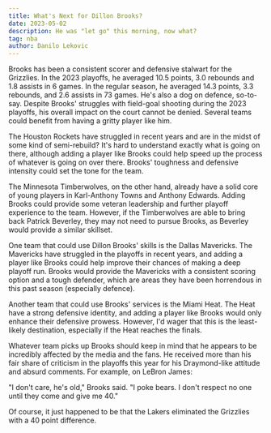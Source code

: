 ```yaml
---
title: What's Next for Dillon Brooks?
date: 2023-05-02
description: He was "let go" this morning, now what?
tag: nba
author: Danilo Lekovic
---
```


Brooks has been a consistent scorer and defensive stalwart for the Grizzlies. In the 2023 playoffs, he averaged 10.5 points, 3.0 rebounds and 1.8 assists in 6 games. In the regular season, he averaged 14.3 points, 3.3 rebounds, and 2.6 assists in 73 games. He's also a dog on defence, so-to-say. Despite Brooks' struggles with field-goal shooting during the 2023 playoffs, his overall impact on the court cannot be denied. Several teams could benefit from having a gritty player like him.

The Houston Rockets have struggled in recent years and are in the midst of some kind of semi-rebuild? It's hard to understand exactly what is going on there, although adding a player like Brooks could help speed up the process of whatever is going on over there. Brooks' toughness and defensive intensity could set the tone for the team.

The Minnesota Timberwolves, on the other hand, already have a solid core of young players in Karl-Anthony Towns and Anthony Edwards. Adding Brooks could provide some veteran leadership and further playoff experience to the team. However, if the Timberwolves are able to bring back Patrick Beverley, they may not need to pursue Brooks, as Beverley would provide a similar skillset.

One team that could use Dillon Brooks' skills is the Dallas Mavericks. The Mavericks have struggled in the playoffs in recent years, and adding a player like Brooks could help improve their chances of making a deep playoff run. Brooks would provide the Mavericks with a consistent scoring option and a tough defender, which are areas they have been horrendous in this past season (especially defence).

Another team that could use Brooks' services is the Miami Heat. The Heat have a strong defensive identity, and adding a player like Brooks would only enhance their defensive prowess. However, I'd wager that this is the least-likely destination, especially if the Heat reaches the finals.

Whatever team picks up Brooks should keep in mind that he appears to be incredibly affected by the media and the fans. He received more than his fair share of criticism in the playoffs this year for his Draymond-like attitude and absurd comments. For example, on LeBron James:

"I don't care, he's old," Brooks said. "I poke bears. I don't respect no one until they come and give me 40."

Of course, it just happened to be that the Lakers eliminated the Grizzlies with a 40 point difference.